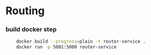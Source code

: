 # Routing

### build docker step

```bash
    docker build --progress=plain -t router-service .
    docker run -p 5001:5000 router-service
```
